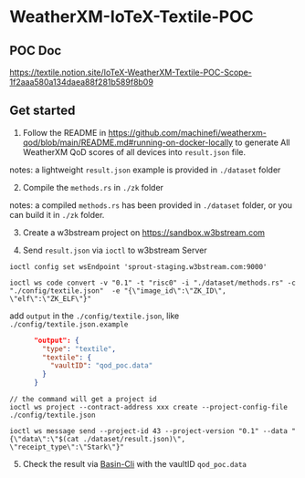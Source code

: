 # WeatherXM-IoTeX-Textile-POC

## POC Doc

https://textile.notion.site/IoTeX-WeatherXM-Textile-POC-Scope-1f2aaa580a134daea88f281b589f8b09

## Get started

1. Follow the README in https://github.com/machinefi/weatherxm-qod/blob/main/README.md#running-on-docker-locally to generate All WeatherXM QoD scores of all devices into `result.json` file.

notes: a lightweight `result.json` example is provided in `./dataset` folder

2. Compile the `methods.rs` in `./zk` folder

notes: a compiled `methods.rs` has been provided in `./dataset` folder, or you can build it in `./zk` folder.

3. Create a w3bstream project on https://sandbox.w3bstream.com

4. Send `result.json` via `ioctl` to w3bstream Server

```shell
ioctl config set wsEndpoint 'sprout-staging.w3bstream.com:9000'

ioctl ws code convert -v "0.1" -t "risc0" -i "./dataset/methods.rs" -c "./config/textile.json"  -e "{\"image_id\":\"ZK_ID\", \"elf\":\"ZK_ELF\"}"

``` 
add `output` in the `./config/textile.json`, like `./config/textile.json.example`
``` json
      "output": {
        "type": "textile",
        "textile": {
          "vaultID": "qod_poc.data"
        }
      }
```

``` shell
// the command will get a project id
ioctl ws project --contract-address xxx create --project-config-file ./config/textile.json 

ioctl ws message send --project-id 43 --project-version "0.1" --data "{\"data\":\"$(cat ./dataset/result.json)\", \"receipt_type\":\"Stark\"}" 
```

5. Check the result via [Basin-Cli](https://github.com/tablelandnetwork/basin-cli/tree/main?tab=readme-ov-file#listing-events) with the vaultID `qod_poc.data`